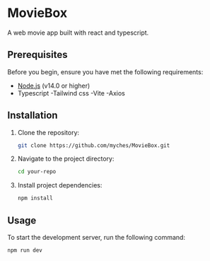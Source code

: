# MovieBox

A web movie app built with react and typescript.

## Prerequisites

Before you begin, ensure you have met the following requirements:

- [Node.js](https://nodejs.org/) (v14.0 or higher)
- Typescript
-Tailwind css
-Vite
-Axios

## Installation

1. Clone the repository:

   ```bash
   git clone https://github.com/myches/MovieBox.git
   ```

2. Navigate to the project directory:

   ```bash
   cd your-repo
   ```

3. Install project dependencies:

   ```bash
   npm install
   ```

## Usage

To start the development server, run the following command:

```bash
npm run dev



